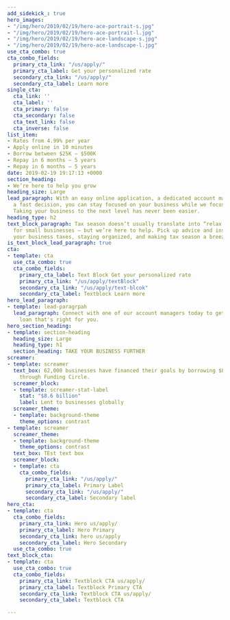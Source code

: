 ```yaml
---
add_sidekick_: true
hero_images:
- "/img/hero/2019/02/19/hero-ace-portrait-s.jpg"
- "/img/hero/2019/02/19/hero-ace-portrait-l.jpg"
- "/img/hero/2019/02/19/hero-ace-landscape-s.jpg"
- "/img/hero/2019/02/19/hero-ace-landscape-l.jpg"
use_cta_combo: true
cta_combo_fields:
  primary_cta_link: "/us/apply/"
  primary_cta_label: Get your personalized rate
  secondary_cta_link: "/us/apply/"
  secondary_cta_label: Learn more
single_cta:
  cta_link: ''
  cta_label: ''
  cta_primary: false
  cta_secondary: false
  cta_text_link: false
  cta_inverse: false
list_item:
- Rates from 4.99% per year
- Apply online in 10 minutes
- Borrow between $25K — $500K
- Repay in 6 months — 5 years
- Repay in 6 months — 5 years
date: 2019-02-19 19:17:13 +0000
section_heading:
- We’re here to help you grow
heading_size: Large
lead_paragraph: With an easy online application, a dedicated account manager, and
  a fast decision, you can stay focused on your business while we focus on your loan.
  Taking your business to the next level has never been easier.
heading_type: h2
text_block_paragraph: Tax season doesn’t usually translate into “relax season,” particularly
  for small businesses — but we’re here to help. Pick up advice and insight on filing
  your business taxes, staying organized, and making tax season a breeze.
is_text_block_lead_paragraph: true
cta:
- template: cta
  use_cta_combo: true
  cta_combo_fields:
    primary_cta_label: Text Block Get your personalized rate
    primary_cta_link: "/us/apply/textBlock"
    secondary_cta_link: "/us/apply/text-blcok"
    secondary_cta_label: Textblock Learn more
hero_lead_paragraph:
- template: lead-paragrpah
  lead_paragraph: Connect with one of our account managers today to get a business
    loan that's right for you.
hero_section_heading:
- template: section-heading
  heading_size: Large
  heading_type: h1
  section_heading: TAKE YOUR BUSINESS FURTHER
screamer:
- template: screamer
  text_box: 62,000 businesses have financed their goals by borrowing $8.6 billion
    through Funding Circle.
  screamer_block:
  - template: screamer-stat-label
    stat: "$8.6 billion"
    label: Lent to businesses globally
  screamer_theme:
  - template: background-theme
    theme_options: contrast
- template: screamer
  screamer_theme:
  - template: background-theme
    theme_options: contrast
  text_box: TEst text box
  screamer_block:
  - template: cta
    cta_combo_fields:
      primary_cta_link: "/us/apply/"
      primary_cta_label: Primary Label
      secondary_cta_link: "/us/apply/"
      secondary_cta_label: Secondary label
hero_cta:
- template: cta
  cta_combo_fields:
    primary_cta_link: Hero us/apply/
    primary_cta_label: Hero Primary
    secondary_cta_link: hero us/apply
    secondary_cta_label: Hero Secondary
  use_cta_combo: true
text_block_cta:
- template: cta
  use_cta_combo: true
  cta_combo_fields:
    primary_cta_link: Textblock CTA us/apply/
    primary_cta_label: Textblock Primary CTA
    secondary_cta_link: Textblock CTA us/apply/
    secondary_cta_label: Textblock CTA

---
```

